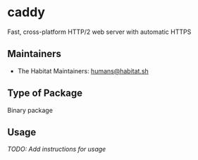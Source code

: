 # caddy

Fast, cross-platform HTTP/2 web server with automatic HTTPS

## Maintainers

* The Habitat Maintainers: <humans@habitat.sh>

## Type of Package

Binary package

## Usage

*TODO: Add instructions for usage*
